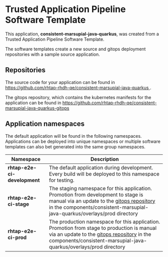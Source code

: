 # Trusted Application Pipeline Software Template

This application, **consistent-marsupial-java-quarkus**, was created from a Trusted Application Pipeline Software Template.

The software templates create a new source and gitops deployment repositories with a sample source application. 

## Repositories

The source code for your application can be found in [https://github.com/rhtap-rhdh-qe/consistent-marsupial-java-quarkus ](https://github.com/rhtap-rhdh-qe/consistent-marsupial-java-quarkus ).
 
The gitops repository, which contains the kubernetes manifests for the application can be found in 
[https://github.com/rhtap-rhdh-qe/consistent-marsupial-java-quarkus-gitops ](https://github.com/rhtap-rhdh-qe/consistent-marsupial-java-quarkus-gitops ) 

## Application namespaces 

The default application will be found in the following namespaces. Applications can be deployed into unique namespaces or multiple software templates can also bet generated into the same group namespaces.  

|  Namespace   |  Description   |  
| -------- | -------- |   
| **rhtap-e2e-ci-development** | The default application during development. Every build will be deployed to this namespace for testing. | 
| **rhtap-e2e-ci-stage** | The staging namespace for this application. Promotion from development to stage is manual via an update to the [gitops repository](https://github.com/rhtap-rhdh-qe/consistent-marsupial-java-quarkus-gitops ) in the components/consistent-marsupial-java-quarkus/overlays/prod directory |  
| **rhtap-e2e-ci-prod** | The production namespace for this application. Promotion from stage to production is manual via an update to the [gitops repository](https://github.com/rhtap-rhdh-qe/consistent-marsupial-java-quarkus-gitops ) in the components/consistent-marsupial-java-quarkus/overlays/prod directory | 